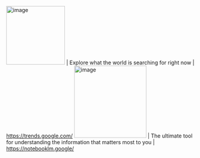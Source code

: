 <img width="156" alt="image" src="https://github.com/user-attachments/assets/6d285873-f7b4-42e1-ac7c-da48f870a51d" /> | Explore what the world is searching for right now | https://trends.google.com/
<img width="192" alt="image" src="https://github.com/user-attachments/assets/63477987-b17e-4e1e-9ed7-e2c38b686783" /> | The ultimate tool for understanding the information that matters most to you | https://notebooklm.google/



